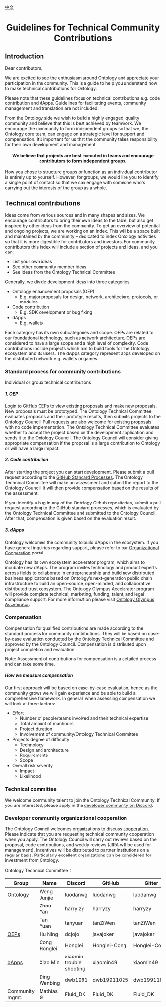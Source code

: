 [中文](https://github.com/ontio/documentation/blob/master/zh-CN/standard_process_for_contributor.md)

<h1 align="center">Guidelines for Technical Community Contributions</h1>

## Introduction

Dear contributors,

We are excited to see the enthusiasm around Ontology and appreciate your participation in the community. This is a guide to help you understand how to make technical contributions for Ontology.

Please note that these guidelines focus on technical contributions e.g. code contribution and dApps. Guidelines for facilitating events, community management and translation are not included.

From the Ontology side we wish to build a highly engaged, quality community and believe that this is best achieved by teamwork. We encourage the community to form independent groups so that we, the Ontology core team, can engage on a strategic level for support and compensation. It’s important for us that the community takes responsibility for their own development and management.

<h4 align="center">We believe that projects are best executed in teams and encourage contributors to form independent groups.</h4>

How you chose to structure groups or function as an individual contributor is entirely up to yourself. However, for groups, we would like you to identify a single point of contact so that we can engage with someone who's carrying out the interests of the group as a whole.

## Technical contributions

Ideas come from various sources and in many shapes and sizes. We encourage contributors to bring their own ideas to the table, but also get inspired by other ideas from the community.
To get an overview of potential and ongoing projects, we are working on an index. This will be a space built and maintained by the community – dedicated to index Ontology activities so that it is more digestible for contributors and investors. For community contributors this index will include a section of projects and ideas, and you can:

- List your own ideas
-	See other community member ideas
-	See ideas from the Ontology Technical Committee

Generally, we divide development ideas into three categories

- Ontology enhancement proposals (OEP)
  - E.g. major proposals for design, network, architecture, protocols, or modules
- Code contribution
  - E.g. SDK development or bug fixing
- dApps
  - E.g. wallets

Each category has its own subcategories and scope. OEPs are related to our foundational technology, such as network architecture. OEPs are considered to have a large scope and a high level of complexity. Code contributions include projects which aim to build tools for the Ontology ecosystem and its users. The dApps category represent apps developed on the distributed network e.g. wallets or games.

### Standard process for community contributions

Individual or group technical contributions

##### 1. OEP

Login to GitHub [OEPs](https://github.com/ontio/OEPs) to view existing proposals and make new proposals. New proposals must be prototyped. The Ontology Technical Committee evaluates proposals and their prototype results, then submits projects to the Ontology Council. Pull requests are also welcome for existing proposals with no code implementation. The Ontology Technical Committee evaluates whether to accept the project based on the development application and sends it to the Ontology Council. The Ontology Council will consider giving appropriate compensation if the proposal is a large contribution to Ontology or will have a large impact.

##### 2. Code contribution

After starting the project you can start development. Please submit a pull request according to the [GitHub Standard Processes](https://help.github.com/). The Ontology Technical Committee will make an assessment and submit the report to the Ontology Council. It will then provide compensation based on the results of the assessment.

If you identify a bug in any of the Ontology Github repositories, submit a pull request according to the GitHub standard processes, which is evaluated by the Ontology Technical Committee and submitted to the Ontology Council. After that, compensation is given based on the evaluation result.

##### 3. dApps

Ontology welcomes the community to build dApps in the ecosystem. If you have general inquiries regarding support, please refer to our [Organizational Cooperation](https://info.ont.io/cooperation/en) portal.

Ontology has its own ecosystem accelerator program, which aims to incubate new dApps. The program invites technology and product experts across fields to collaborate in entrepreneurship and build new distributed business applications based on Ontology’s next-generation public chain infrastructure to build an open-source, open-minded, and collaborative distributed trust ecosystem. The Ontology Olympus Accelerator program will provide complete technical, marketing, funding, talent, and legal compliance support. For more information please visit [Ontology Olympus Accelerator](https://medium.com/ontologynetwork/ontology-launches-ecosystem-accelerator-program-ontology-olympus-accelerator-ooa-a2ad9229de83).

### Compensation

Compensation for qualified contributions are made according to the standard process for community contributions. They will be based on case-by-case evaluation conducted by the Ontology Technical Committee and approved by the Ontology Council. Compensation is distributed upon project completion and evaluation.  

Note: Assessment of contributions for compensation is a detailed process and can take some time.

##### How we measure compensation

Our first approach will be based on case-by-case evaluation, hence as the community grows we will gain experience and be able to build a comprehensive framework. In general, when assessing compensation we will look at three factors:

- Effort
  - Number of people/teams involved and their technical expertise
  - Total amount of manhours
  - Project duration
  - Involvement of community/Ontology Technical Committee
- Projects degree of difficulty
  - Technology
  - Design and architecture
  - Requirements
  - Scope
- Overall risk severity
  - Impact
  - Likelihood

### Technical committee

We welcome community talent to join the Ontology Technical Community. If you are interested, please apply in the [developer community on Discord](https://discord.gg/4TQujHj).

### Developer community organizational cooperation

The Ontology Council welcomes organizations to discuss [cooperation](https://info.ont.io/cooperation/en). Please indicate that you are requesting technical community cooperation when you apply. The Ontology Council will carry out reviews based on the proposal, code contributions, and weekly reviews (JIRA will be used for management). Incentives will be distributed to partner institutions on a regular basis. Particularly excellent organizations can be considered for investment from Ontology.





Ontology Technical Committee：

| **Group**                                     | **Name**     | **Discord**              | **GitHub**   | **Gitter**   |
| --------------------------------------------- | ------------ | ------------------------ | ------------ | ------------ |
| [Ontology](https://github.com/ontio/ontology) | Weng Junjie  | luodanwg                 | luodanwg     | luodanwg     |
|                                               | Zhou Yan     | harry.zy                 | harryzy      | harryzy      |
|                                               | Tan Yuan     | tanyuan                  | tanZiWen     | tanZiWen     |
| [OEPs](https://github.com/ontio/OEPs)         | Hu Ning      | dcjojo                   | javajoker    | javajoker    |
|                                               | Cong Honglei | Honglei                  | Honglei-Cong | Honglei-Cong |
| [dApps](https://github.com/ontio/ONTO)        | Xiao Min     | xiaomin-trouble shooting | xiaomin49    | xiaomin49    |
|                                               | Ding Wenbing | dwb1991                  | dwb19911025  | dwb19911025  |
|  Community mgmt.                              | Mathias G    | Fluid_DK                 | Fluid_DK     | Fluid_DK     |

